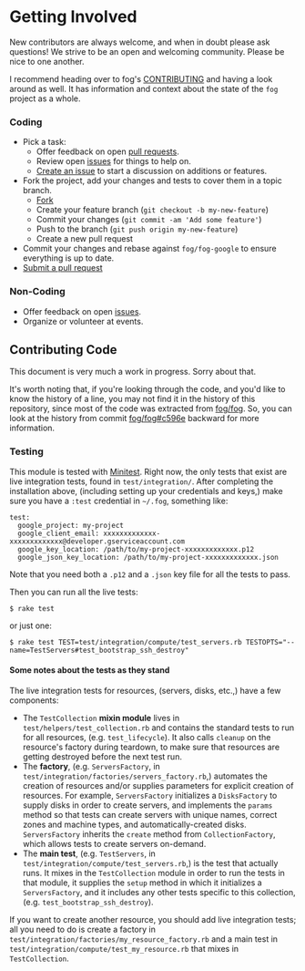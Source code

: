 # Getting Involved

New contributors are always welcome, and when in doubt please ask questions! We strive to be an open and welcoming community. Please be nice to one another.

I recommend heading over to fog's [CONTRIBUTING](https://github.com/fog/fog/blob/master/CONTRIBUTING.md) and having a look around as well.  It has information and context about the state of the `fog` project as a whole.

### Coding

* Pick a task:
  * Offer feedback on open [pull requests](https://github.com/fog/fog-google/pulls).
  * Review open [issues](https://github.com/fog/fog-google/issues) for things to help on.
  * [Create an issue](https://github.com/fog/fog-google/issues/new) to start a discussion on additions or features.
* Fork the project, add your changes and tests to cover them in a topic branch.
  * [Fork](https://github.com/fog/fog-google/fork)
  * Create your feature branch (`git checkout -b my-new-feature`)
  * Commit your changes (`git commit -am 'Add some feature'`)
  * Push to the branch (`git push origin my-new-feature`)
  * Create a new pull request
* Commit your changes and rebase against `fog/fog-google` to ensure everything is up to date.
* [Submit a pull request](https://github.com/fog/fog-google/compare/)

### Non-Coding

* Offer feedback on open [issues](https://github.com/fog/fog-google/issues).
* Organize or volunteer at events.

## Contributing Code

This document is very much a work in progress.  Sorry about that.

It's worth noting that, if you're looking through the code, and you'd like to know the history of a line, you may not find it in the history of this repository, since most of the code was extracted from [fog/fog](https://github.com/fog/fog).  So, you can look at the history from commit [fog/fog#c596e](https://github.com/fog/fog/tree/c596e710952aa9c90713da3fbfb3027db0608413) backward for more information.

### Testing

This module is tested with [Minitest](https://github.com/seattlerb/minitest).  Right now, the only tests that exist are live integration tests, found in `test/integration/`.  After completing the installation above, (including setting up your credentials and keys,) make sure you have a `:test` credential in `~/.fog`, something like:

```
test:
  google_project: my-project
  google_client_email: xxxxxxxxxxxxx-xxxxxxxxxxxxx@developer.gserviceaccount.com
  google_key_location: /path/to/my-project-xxxxxxxxxxxxx.p12
  google_json_key_location: /path/to/my-project-xxxxxxxxxxxxx.json
```

Note that you need both a `.p12` and a `.json` key file for all the tests to pass.

Then you can run all the live tests:

```shell
$ rake test
```

or just one:

```shell
$ rake test TEST=test/integration/compute/test_servers.rb TESTOPTS="--name=TestServers#test_bootstrap_ssh_destroy"
```

#### Some notes about the tests as they stand

The live integration tests for resources, (servers, disks, etc.,) have a few components:

- The `TestCollection` **mixin module** lives in `test/helpers/test_collection.rb` and contains the standard tests to run for all resources, (e.g. `test_lifecycle`).  It also calls `cleanup` on the resource's factory during teardown, to make sure that resources are getting destroyed before the next test run.
- The **factory**, (e.g. `ServersFactory`, in `test/integration/factories/servers_factory.rb`,) automates the creation of resources and/or supplies parameters for explicit creation of resources.  For example, `ServersFactory` initializes a `DisksFactory` to supply disks in order to create servers, and implements the `params` method so that tests can create servers with unique names, correct zones and machine types, and automatically-created disks.  `ServersFactory` inherits the `create` method from `CollectionFactory`, which allows tests to create servers on-demand.
- The **main test**, (e.g. `TestServers`, in `test/integration/compute/test_servers.rb`,) is the test that actually runs.  It mixes in the `TestCollection` module in order to run the tests in that module, it supplies the `setup` method in which it initializes a `ServersFactory`, and it includes any other tests specific to this collection, (e.g. `test_bootstrap_ssh_destroy`).

If you want to create another resource, you should add live integration tests; all you need to do is create a factory in `test/integration/factories/my_resource_factory.rb` and a main test in `test/integration/compute/test_my_resource.rb` that mixes in `TestCollection`.
